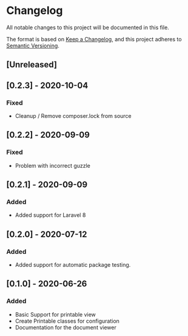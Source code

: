# Changelog
All notable changes to this project will be documented in this file.

The format is based on [Keep a Changelog](https://keepachangelog.com/en/1.0.0/),
and this project adheres to [Semantic Versioning](https://semver.org/spec/v2.0.0.html).

## [Unreleased]

## [0.2.3] - 2020-10-04
### Fixed
- Cleanup / Remove composer.lock from source

## [0.2.2] - 2020-09-09
### Fixed
- Problem with incorrect guzzle

## [0.2.1] - 2020-09-09
### Added
- Added support for Laravel 8

## [0.2.0] - 2020-07-12
### Added
- Added support for automatic package testing.

## [0.1.0] - 2020-06-26
### Added
- Basic Support for printable view
- Create Printable classes for configuration
- Documentation for the document viewer

